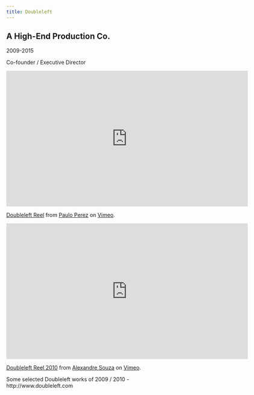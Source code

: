 ```yaml
---
title: Doubleleft
---
```


## A High-End Production Co.
2009-2015

Co-founder / Executive Director

<iframe src="https://player.vimeo.com/video/386653221" width="640" height="360" frameborder="0" allow="autoplay; fullscreen" allowfullscreen></iframe>
<p><a href="https://vimeo.com/386653221">Doubleleft Reel</a> from <a href="https://vimeo.com/user380036">Paulo Perez</a> on <a href="https://vimeo.com">Vimeo</a>.</p>

<iframe src="https://player.vimeo.com/video/53292878?byline=0&portrait=0" width="640" height="360" frameborder="0" allow="autoplay; fullscreen" allowfullscreen></iframe>
<p><a href="https://vimeo.com/53292878">Doubleleft Reel 2010</a> from <a href="https://vimeo.com/alexandresouza">Alexandre Souza</a> on <a href="https://vimeo.com">Vimeo</a>.</p>
<p>Some selected Doubleleft works of 2009 / 2010 - http://www.doubleleft.com</p>
